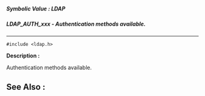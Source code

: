 ##### Symbolic Value : LDAP
##### LDAP_AUTH_xxx - Authentication methods available.
---
```
#include <ldap.h>
```
**Description :**

Authentication methods available.

**See Also :**
---
